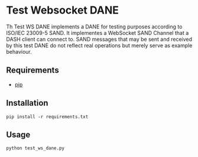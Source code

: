 # Test Websocket DANE

Th Test WS DANE implements a DANE for testing purposes according to ISO/IEC 23009-5 SAND.
It implementes a WebSocket SAND Channel that a DASH client can connect to.
SAND messages that may be sent and received by this test DANE do not reflect
real operations but merely serve as example behaviour.

## Requirements

- [pip](https://pip.pypa.io/en/stable/)

## Installation

```
pip install -r requirements.txt
```

## Usage

```
python test_ws_dane.py
```
